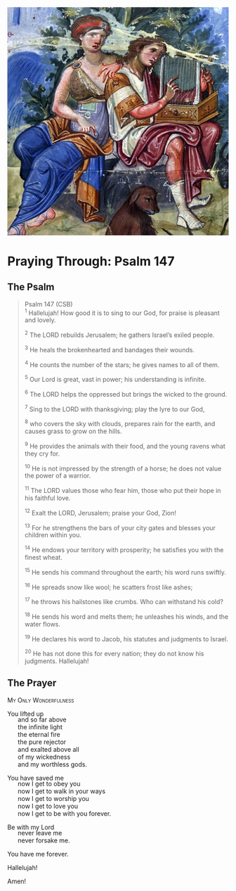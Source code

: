 <img class="intro-right" src="../images/art-paris-psalter.jpg">

<style>
  li {list-style-type: none;}
  p + ul {
    margin-top: -18px;
}
</style>

# Praying Through: Psalm 147

## The Psalm

>Psalm 147 (CSB)  
><sup>1</sup> Hallelujah! How good it is to sing to our God, for praise is pleasant and lovely. 
>
><sup>2</sup> The LORD rebuilds Jerusalem; he gathers Israel’s exiled people. 
>
><sup>3</sup> He heals the brokenhearted and bandages their wounds. 
>
><sup>4</sup> He counts the number of the stars; he gives names to all of them. 
>
><sup>5</sup> Our Lord is great, vast in power; his understanding is infinite. 
>
><sup>6</sup> The LORD helps the oppressed but brings the wicked to the ground. 
>
><sup>7</sup> Sing to the LORD with thanksgiving; play the lyre to our God, 
>
><sup>8</sup> who covers the sky with clouds, prepares rain for the earth, and causes grass to grow on the hills. 
>
><sup>9</sup> He provides the animals with their food, and the young ravens what they cry for. 
>
><sup>10</sup> He is not impressed by the strength of a horse; he does not value the power of a warrior. 
>
><sup>11</sup> The LORD values those who fear him, those who put their hope in his faithful love. 
>
><sup>12</sup> Exalt the LORD, Jerusalem; praise your God, Zion! 
>
><sup>13</sup> For he strengthens the bars of your city gates and blesses your children within you. 
>
><sup>14</sup> He endows your territory with prosperity; he satisfies you with the finest wheat. 
>
><sup>15</sup> He sends his command throughout the earth; his word runs swiftly. 
>
><sup>16</sup> He spreads snow like wool; he scatters frost like ashes; 
>
><sup>17</sup> he throws his hailstones like crumbs. Who can withstand his cold? 
>
><sup>18</sup> He sends his word and melts them; he unleashes his winds, and the water flows. 
>
><sup>19</sup> He declares his word to Jacob, his statutes and judgments to Israel. 
>
><sup>20</sup> He has not done this for every nation; they do not know his judgments. Hallelujah!

## The Prayer

<div style="font-variant: small-caps;">
My Only Wonderfulness
</div>

You lifted up
* and so far above
* the infinite light
* the eternal fire
* the pure rejector
* and exalted above all
* of my wickedness
* and my worthless gods.

You have saved me
* now I get to obey you
* now I get to walk in your ways
* now I get to worship you
* now I get to love you
* now I get to be with you forever.

Be with my Lord
* never leave me
* never forsake me.

You have me forever.

Hallelujah!

Amen!
